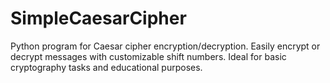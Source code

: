 # SimpleCaesarCipher
Python program for Caesar cipher encryption/decryption. Easily encrypt or decrypt messages with customizable shift numbers. Ideal for basic cryptography tasks and educational purposes.
